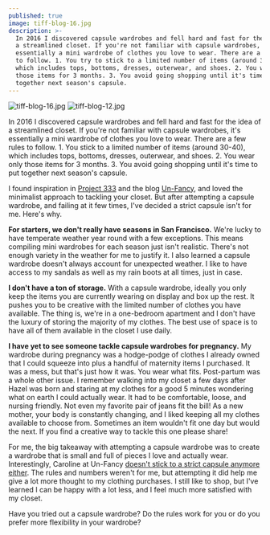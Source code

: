 ```yaml
---
published: true
image: tiff-blog-16.jpg
description: >-
  In 2016 I discovered capsule wardrobes and fell hard and fast for the idea of
  a streamlined closet. If you're not familiar with capsule wardrobes, it's
  essentially a mini wardrobe of clothes you love to wear. There are a few rules
  to follow. 1. You try to stick to a limited number of items (around 30-40),
  which includes tops, bottoms, dresses, outerwear, and shoes. 2. You wear only
  those items for 3 months. 3. You avoid going shopping until it's time to put
  together next season's capsule.
---
```


![tiff-blog-16.jpg]({{site.baseurl}}/img/tiff-blog-16.jpg)
![tiff-blog-12.jpg]({{site.baseurl}}/img/tiff-blog-12.jpg)

In 2016 I discovered capsule wardrobes and fell hard and fast for the idea of a streamlined closet. If you're not familiar with capsule wardrobes, it's essentially a mini wardrobe of clothes you love to wear. There are a few rules to follow. 1. You stick to a limited number of items (around 30-40), which includes tops, bottoms, dresses, outerwear, and shoes. 2. You wear only those items for 3 months. 3. You avoid going shopping until it's time to put together next season's capsule. 

I found inspiration in [Project 333](https://bemorewithless.com/project-333/) and the blog [Un-Fancy](http://www.un-fancy.com), and loved the minimalist approach to tackling your closet. But after attempting a capsule wardrobe, and failing at it few times, I've decided a strict capsule isn't for me. Here's why. 

**For starters, we don't really have seasons in San Francisco.** We're lucky to have temperate weather year round with a few exceptions. This means compiling mini wardrobes for each season just isn't realistic. There's not enough variety in the weather for me to justify it. I also learned a capsule wardrobe doesn't always account for unexpected weather. I like to have access to my sandals as well as my rain boots at all times, just in case.  

**I don't have a ton of storage.** With a capsule wardrobe, ideally you only keep the items you are currently wearing on display and box up the rest. It pushes you to be creative with the limited number of clothes you have available. The thing is, we're in a one-bedroom apartment and I don't have the luxury of storing the majority of my clothes. The best use of space is to have all of them available in the closet I use daily.

**I have yet to see someone tackle capsule wardrobes for pregnancy.** My wardrobe during pregnancy was a hodge-podge of clothes I already owned that I could squeeze into plus a handful of maternity items I purchased. It was a mess, but that's just how it was. You wear what fits. Post-partum was a whole other issue. I remember walking into my closet a few days after Hazel was born and staring at my clothes for a good 5 minutes wondering what on earth I could actually wear. It had to be comfortable, loose, and nursing friendly. Not even my favorite pair of jeans fit the bill! As a new mother, your body is constantly changing, and I liked keeping all my clothes available to choose from. Sometimes an item wouldn't fit one day but would the next. If you find a creative way to tackle this one please share! 

For me, the big takeaway with attempting a capsule wardrobe was to create a wardrobe that is small and full of pieces I love and actually wear. Interestingly, Caroline at Un-Fancy [doesn't stick to a strict capsule anymore either](http://www.un-fancy.com/about/). The rules and numbers weren't for me, but attempting it did help me give a lot more thought to my clothing purchases.  I still like to shop, but I've learned I can be happy with a lot less, and I feel much more satisfied with my closet.

Have you tried out a capsule wardrobe? Do the rules work for you or do you prefer more flexibility in your wardrobe? 
